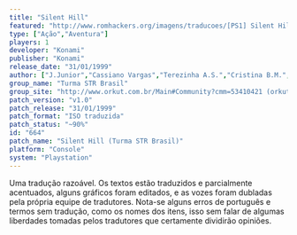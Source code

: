 ```yaml
---
title: "Silent Hill"
featured: "http://www.romhackers.org/imagens/traducoes/[PS1] Silent Hill - Turma STR Brasil - 1.jpg"
type: ["Ação","Aventura"]
players: 1
developer: "Konami"
publisher: "Konami"
release_date: "31/01/1999"
author: ["J.Junior","Cassiano Vargas","Terezinha A.S.","Cristina B.M.","Sérgio M."]
group_name: "Turma STR Brasil"
group_site: "http://www.orkut.com.br/Main#Community?cmm=53410421 (orkut)"
patch_version: "v1.0"
patch_release: "31/01/1999"
patch_format: "ISO traduzida"
patch_status: "~90%"
id: "664"
patch_name: "Silent Hill (Turma STR Brasil)"
platform: "Console"
system: "Playstation"
---
```


Uma tradução razoável. Os textos estão traduzidos e parcialmente acentuados, alguns gráficos foram editados, e as vozes foram dubladas pela própria equipe de tradutores. Nota-se alguns erros de português e termos sem tradução, como os nomes dos itens, isso sem falar de algumas liberdades tomadas pelos tradutores que certamente dividirão opiniões.